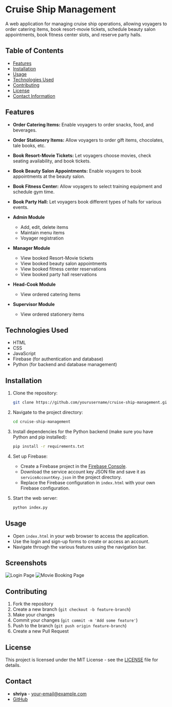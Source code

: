 # Cruise Ship Management

A web application for managing cruise ship operations, allowing voyagers to order catering items, book resort-movie tickets, schedule beauty salon appointments, book fitness center slots, and reserve party halls.

## Table of Contents
- [Features](#features)
- [Installation](#installation)
- [Usage](#usage)
- [Technologies Used](#technologies-used)
- [Contributing](#contributing)
- [License](#license)
- [Contact Information](#contact)

## Features
- **Order Catering Items:** Enable voyagers to order snacks, food, and beverages.
- **Order Stationery Items:** Allow voyagers to order gift items, chocolates, tale books, etc.
- **Book Resort-Movie Tickets:** Let voyagers choose movies, check seating availability, and book tickets.
- **Book Beauty Salon Appointments:** Enable voyagers to book appointments at the beauty salon.
- **Book Fitness Center:** Allow voyagers to select training equipment and schedule gym time.
- **Book Party Hall:** Let voyagers book different types of halls for various events.

- **Admin Module**
  - Add, edit, delete items
  - Maintain menu items
  - Voyager registration

- **Manager Module**
  - View booked Resort-Movie tickets
  - View booked beauty salon appointments
  - View booked fitness center reservations
  - View booked party hall reservations

- **Head-Cook Module**
  - View ordered catering items

- **Supervisor Module**
  - View ordered stationery items

## Technologies Used

- HTML
- CSS
- JavaScript
- Firebase (for authentication and database)
- Python (for backend and database management)

## Installation

1. Clone the repository:
    ```bash
    git clone https://github.com/yourusername/cruise-ship-management.git
    ```

2. Navigate to the project directory:
    ```bash
    cd cruise-ship-management
    ```

3. Install dependencies for the Python backend (make sure you have Python and pip installed):
    ```bash
    pip install -r requirements.txt
    ```

4. Set up Firebase:
    - Create a Firebase project in the [Firebase Console](https://console.firebase.google.com/).
    - Download the service account key JSON file and save it as `serviceAccountKey.json` in the project directory.
    - Replace the Firebase configuration in `index.html` with your own Firebase configuration.

5. Start the web server:
    ```bash
    python index.py
    ```

## Usage

- Open `index.html` in your web browser to access the application.
- Use the login and sign-up forms to create or access an account.
- Navigate through the various features using the navigation bar.

## Screenshots

![Login Page](screenshots/login.png)
![Movie Booking Page](screenshots/movie-booking.png)

## Contributing

1. Fork the repository
2. Create a new branch (`git checkout -b feature-branch`)
3. Make your changes
4. Commit your changes (`git commit -m 'Add some feature'`)
5. Push to the branch (`git push origin feature-branch`)
6. Create a new Pull Request

## License

This project is licensed under the MIT License - see the [LICENSE](LICENSE) file for details.

## Contact

- **shriya** - [your-email@example.com](mailto:your-email@example.com)
- [GitHub](https://github.com/Shreya-V-H)
